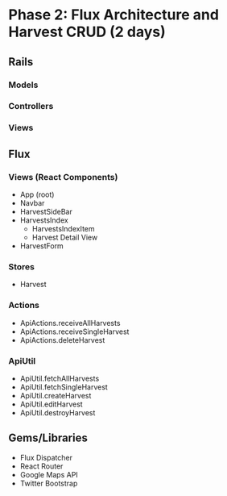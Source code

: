 # Phase 2: Flux Architecture and Harvest CRUD (2 days)

## Rails
### Models

### Controllers

### Views

## Flux
### Views (React Components)
* App (root)
* Navbar
* HarvestSideBar
* HarvestsIndex
  - HarvestsIndexItem
  - Harvest Detail View
* HarvestForm

### Stores
* Harvest

### Actions
* ApiActions.receiveAllHarvests
* ApiActions.receiveSingleHarvest
* ApiActions.deleteHarvest

### ApiUtil
* ApiUtil.fetchAllHarvests
* ApiUtil.fetchSingleHarvest
* ApiUtil.createHarvest
* ApiUtil.editHarvest
* ApiUtil.destroyHarvest

## Gems/Libraries
* Flux Dispatcher
* React Router
* Google Maps API
* Twitter Bootstrap
